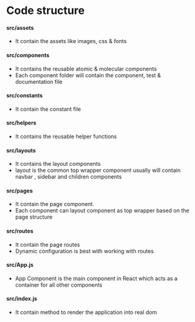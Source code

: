 # Code structure
####  src/assets
- It contain the assets like images, css & fonts

####  src/components
- It contains the reusable atomic & molecular components
- Each component folder will contain the component, test & documentation file

#### src/constants
- It contain the constant file

#### src/helpers
- It contains the reusable helper functions

#### src/layouts
- It contains the layout components
- layout is the common top wrapper component usually will contain navbar , sidebar and children components

#### src/pages
- It contain the page component.
- Each component can layout component as top wrapper based on the page structure

#### src/routes
- It contain the page routes
- Dynamic configuration is best with working with routes

#### src/App.js
- App Component is the main component in React which acts as a container for all other components

#### src/index.js
- It contain method to render the application into real dom